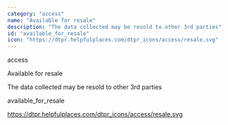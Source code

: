 ```yaml
---
category: "access"
name: "Available for resale"
description: "The data collected may be resold to other 3rd parties"
id: "available_for_resale"
icon: "https://dtpr.helpfulplaces.com/dtpr_icons/access/resale.svg"
---
```

access

Available for resale

The data collected may be resold to other 3rd parties

available_for_resale

https://dtpr.helpfulplaces.com/dtpr_icons/access/resale.svg
